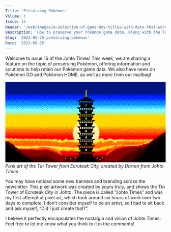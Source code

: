 ```yaml
---
Title: 'Preserving Pokémon'
Volume: 1
Issue: 16
Header: '/web/images/a-selection-of-game-boy-titles-with-data-that-wont-last-forever.jpeg'
Description: 'How to preserve your Pokémon game data, along with the latest Pokémon news, and a new addition to our mailbag!'
Slug: '2023-05-25-preserving-pokemon'
Date: '2023-05-25'
---
```

Welcome to issue 16 of the Johto Times! This week, we are sharing a feature on the topic of preserving Pokémon, offering information and solutions to help retain our Pokémon game data. We also have news on Pokémon GO and Pokémon HOME, as well as more from our mailbag!



[![Pixel art of the Tin Tower from Ecruteak City, created by Darren from Johto Times](/web/images/pixel-art-of-the-tin-tower-from-ecruteak-city-created-by-darren-from-johto-times.png)](/web/images/pixel-art-of-the-tin-tower-from-ecruteak-city-created-by-darren-from-johto-times.png)*Pixel art of the Tin Tower from Ecruteak City, created by Darren from Johto Times*



You may have noticed some new banners and branding across the newsletter. This pixel artwork was created by yours truly, and shows the Tin Tower of Ecruteak City in Johto. The piece is called “Johto Times” and was my first attempt at pixel art, which took around six hours of work over two days to complete. I don’t consider myself to be an artist, so I had to sit back and ask myself, “Did I just create that?”.

I believe it perfectly encapsulates the nostalgia and vision of Johto Times. Feel free to let me know what you think to it in the comments!